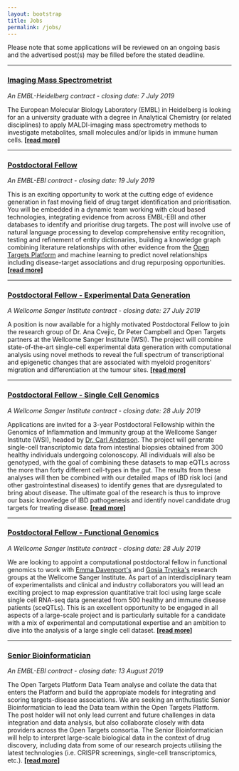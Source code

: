 ```yaml
---
layout: bootstrap
title: Jobs
permalink: /jobs/
---
```

Please note that some applications will be reviewed on an ongoing basis and the advertised post(s) may be filled before the stated deadline. 

***
 
### [Imaging Mass Spectrometrist](https://www.embl.de/jobs/searchjobs/index.php?ref=HD01538)
*An EMBL-Heidelberg contract - closing date: 7 July 2019*

The European Molecular Biology Laboratory (EMBL) in Heidelberg is looking for an a university graduate with a degree in Analytical Chemistry (or related disciplines) to apply MALDI-imaging mass spectrometry methods to investigate metabolites, small molecules and/or lipids in immune human cells. __[[read more]](https://www.embl.de/jobs/searchjobs/index.php?ref=HD01538)__

***

### [Postdoctoral Fellow](https://www.embl.de/jobs/searchjobs/index.php?ref=EBI01432)
*An EMBL-EBI contract - closing date: 19 July 2019*

This is an exciting opportunity to work at the cutting edge of evidence generation in fast moving field of drug target identification and prioritisation. You will be embedded in a dynamic team working with cloud based technologies, integrating evidence from across EMBL-EBI and other databases to identify and prioritise drug targets. The post will involve use of natural language processing to develop comprehensive entity recognition, testing and refinement of entity dictionaries, building a knowledge graph combining literature relationships with other evidence from the [Open Targets Platform](https://www.targetvalidation.org) and machine learning to predict novel relationships including disease-target associations and drug repurposing opportunities. __[[read more]](https://www.embl.de/jobs/searchjobs/index.php?ref=EBI01432)__

***

### [Postdoctoral Fellow - Experimental Data Generation](https://jobs.sanger.ac.uk/vacancy/postdoctoral-fellow-experimental-data-generation-391940.html)
*A Wellcome Sanger Institute contract - closing date: 27 July 2019*

A position is now available for a highly motivated Postdoctoral Fellow to join the research group of Dr. Ana Cvejic, Dr Peter Campbell and Open Targets partners at the Wellcome Sanger Institute (WSI). The project will combine state-of-the-art single-cell experimental data generation with computational analysis using novel methods to reveal the full spectrum of transcriptional and epigenetic changes that are associated with myeloid progenitors' migration and differentiation at the tumour sites. __[[read more]](https://jobs.sanger.ac.uk/vacancy/postdoctoral-fellow-experimental-data-generation-391940.html)__

***

### [Postdoctoral Fellow - Single Cell Genomics](https://jobs.sanger.ac.uk/vacancy/postdoctoral-fellow-single-cell-genomics-392297.html)
*A Wellcome Sanger Institute contract - closing date: 28 July 2019*

Applications are invited for a 3-year Postdoctoral Fellowship within the Genomics of Inflammation and Immunity group at the Wellcome Sanger Institute (WSI), headed by [Dr. Carl Anderson](http://www.andersonlab.info). The project will generate single-cell transcriptomic data from intestinal biopsies obtained from 300 healthy individuals undergoing colonoscopy. All individuals will also be genotyped, with the goal of combining these datasets to map eQTLs across the more than forty different cell-types in the gut. The results from these analyses will then be combined with our detailed maps of IBD risk loci (and other gastrointestinal diseases) to identify genes that are dysregulated to bring about disease. The ultimate goal of the research is thus to improve our basic knowledge of IBD pathogenesis and identify novel candidate drug targets for treating disease. __[[read more]](https://jobs.sanger.ac.uk/vacancy/postdoctoral-fellow-single-cell-genomics-392297.html)__

***

### [Postdoctoral Fellow - Functional Genomics](https://jobs.sanger.ac.uk/vacancy/postdoctoral-fellow-functional-genomics-391778.html)
*A Wellcome Sanger Institute contract - closing date: 28 July 2019*

We are looking to appoint a computational postdoctoral fellow in functional genomics to work with [Emma Davenport's](https://www.sanger.ac.uk/science/groups/davenport-group) and [Gosia Trynka's](https://www.sanger.ac.uk/science/groups/trynka-faculty) research groups at the Wellcome Sanger Institute. As part of an interdisciplinary team of experimentalists and clinical and industry collaborators you will lead an exciting project to map expression quantitative trait loci using large scale single cell RNA-seq data generated from 500 healthy and immune disease patients (sceQTLs). This is an excellent opportunity to be engaged in all aspects of a large-scale project and is particularly suitable for a candidate with a mix of experimental and computational expertise and an ambition to dive into the analysis of a large single cell dataset. __[[read more]](https://jobs.sanger.ac.uk/vacancy/postdoctoral-fellow-functional-genomics-391778.html)__

***

### [Senior Bioinformatician](https://www.embl.de/jobs/searchjobs/index.php?ref=EBI01469)
*An EMBL-EBI contract - closing date: 13 August 2019*

The Open Targets Platform Data Team analyse and collate the data that enters the Platform and build the appropiate models for integrating and scoring targets-disease associations. We are seeking an enthutiastic Senior Bioinformatician to lead the Data team within the Open Targets Platform. The post holder will not only lead current and future challenges in data integration and data analysis, but also collaborate closely with data providers across the Open Targets consortia. The Senior Bioinformatician will help to interpret large-scale biological data in the context of drug discovery, including data from some of our research projects utilising the latest technologies (i.e. CRISPR screenings, single-cell transcriptomics, etc.). __[[read more]](https://www.embl.de/jobs/searchjobs/index.php?ref=EBI01469)__